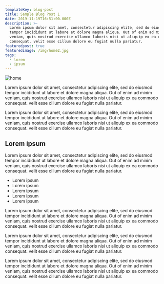 ```yaml
---
templateKey: blog-post
title: Sample Blog Post 1
date: 2019-11-19T16:51:00.000Z
description: >-
  Lorem ipsum dolor sit amet, consectetur adipiscing elite, sed do eiusmod
  tempor incididunt ut labore et dolore magna aliqua. Out of enim ad minim
  veniam, quis nostrud exercise ullamco laboris nisi ut aliquip ex ea commodo
  consequat. velit esse cillum dolore eu fugiat nulla pariatur.
featuredpost: true
featuredimage: /img/home2.jpg
tags:
  - lorem
  - ipsum
---
```

![home](/img/home1.jpg)

Lorem ipsum dolor sit amet, consectetur adipiscing elite, sed do eiusmod tempor incididunt ut labore et dolore magna aliqua. Out of enim ad minim veniam, quis nostrud exercise ullamco laboris nisi ut aliquip ex ea commodo consequat. velit esse cillum dolore eu fugiat nulla pariatur.

Lorem ipsum dolor sit amet, consectetur adipiscing elite, sed do eiusmod tempor incididunt ut labore et dolore magna aliqua. Out of enim ad minim veniam, quis nostrud exercise ullamco laboris nisi ut aliquip ex ea commodo consequat. velit esse cillum dolore eu fugiat nulla pariatur.

## Lorem ipsum

Lorem ipsum dolor sit amet, consectetur adipiscing elite, sed do eiusmod tempor incididunt ut labore et dolore magna aliqua. Out of enim ad minim veniam, quis nostrud exercise ullamco laboris nisi ut aliquip ex ea commodo consequat. velit esse cillum dolore eu fugiat nulla pariatur.

* Lorem ipsum
* Lorem ipsum
* Lorem ipsum
* Lorem ipsum
* Lorem ipsum

Lorem ipsum dolor sit amet, consectetur adipiscing elite, sed do eiusmod tempor incididunt ut labore et dolore magna aliqua. Out of enim ad minim veniam, quis nostrud exercise ullamco laboris nisi ut aliquip ex ea commodo consequat. velit esse cillum dolore eu fugiat nulla pariatur.

Lorem ipsum dolor sit amet, consectetur adipiscing elite, sed do eiusmod tempor incididunt ut labore et dolore magna aliqua. Out of enim ad minim veniam, quis nostrud exercise ullamco laboris nisi ut aliquip ex ea commodo consequat. velit esse cillum dolore eu fugiat nulla pariatur.

Lorem ipsum dolor sit amet, consectetur adipiscing elite, sed do eiusmod tempor incididunt ut labore et dolore magna aliqua. Out of enim ad minim veniam, quis nostrud exercise ullamco laboris nisi ut aliquip ex ea commodo consequat. velit esse cillum dolore eu fugiat nulla pariatur.
